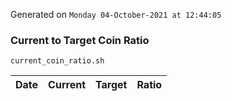 Generated on `Monday 04-October-2021 at 12:44:05`

### Current to Target Coin Ratio
`current_coin_ratio.sh`

Date|Current|Target|Ratio
---|---|---|---
